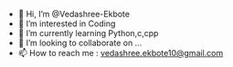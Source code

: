 - 👋 Hi, I’m @Vedashree-Ekbote
- 👀 I’m interested in Coding
- 🌱 I’m currently learning Python,c,cpp
- 💞️ I’m looking to collaborate on ...
- 📫 How to reach me : vedashree.ekbote10@gmail.com

<!---
Vedashree-Ekbote/Vedashree-Ekbote is a ✨ special ✨ repository because its `README.md` (this file) appears on your GitHub profile.
You can click the Preview link to take a look at your changes.
--->

